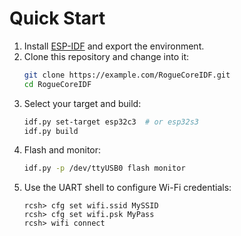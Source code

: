# Quick Start

1. Install [ESP-IDF](https://docs.espressif.com/projects/esp-idf/en/latest/esp32/get-started/)
   and export the environment.
2. Clone this repository and change into it:
   ```bash
   git clone https://example.com/RogueCoreIDF.git
   cd RogueCoreIDF
   ```
3. Select your target and build:
   ```bash
   idf.py set-target esp32c3  # or esp32s3
   idf.py build
   ```
4. Flash and monitor:
   ```bash
   idf.py -p /dev/ttyUSB0 flash monitor
   ```
5. Use the UART shell to configure Wi-Fi credentials:
   ```
   rcsh> cfg set wifi.ssid MySSID
   rcsh> cfg set wifi.psk MyPass
   rcsh> wifi connect
   ```
